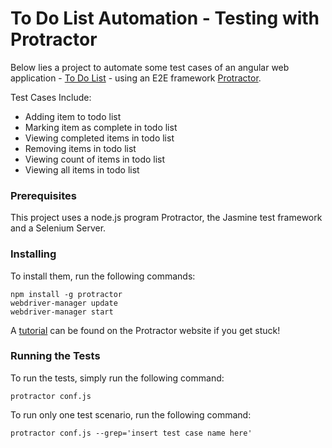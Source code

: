 # To Do List Automation - Testing with Protractor

Below lies a project to automate some test cases of an angular web application - [To Do List](http://todomvc.com/examples/angularjs/#/) - using an E2E framework [Protractor](http://www.protractortest.org/#/).  

Test Cases Include:
* Adding item to todo list
* Marking item as complete in todo list
* Viewing completed items in todo list
* Removing items in todo list
* Viewing count of items in todo list
* Viewing all items in todo list 

### Prerequisites
This project uses a node.js program Protractor, the Jasmine test framework and a Selenium Server. 

### Installing

To install them, run the following commands:

```
npm install -g protractor
webdriver-manager update
webdriver-manager start
```
A [tutorial](http://www.protractortest.org/#/tutorial) can be found on the Protractor website if you get stuck!

### Running the Tests
To run the tests, simply run the following command: 
```
protractor conf.js
```
To run only one test scenario, run the following command: 
```
protractor conf.js --grep='insert test case name here'
```
